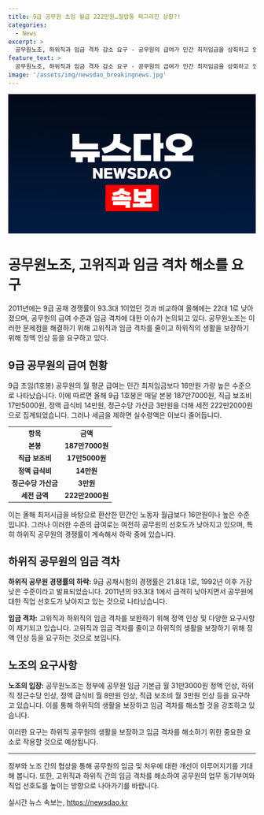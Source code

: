 ```yaml
---
title: 9급 공무원 초임 월급 222만원…철밥통 찌그러진 상황?!
categories:
  - News
excerpt: >
  공무원노조, 하위직과 임금 격차 감소 요구 - 공무원의 급여가 민간 최저임금을 상회하고 있지만, 하위직 공무원의 임금 격차 문제가 제기되고 있다. 올해 최저시급 기준으로 계산하면 9급 공무원의 월급은 높지만, 초과근무 수당 등을 고려하면 최저시급보다 낮은 것으로 드러났다. 공무원노조는 하위직의 임금과 처우 개선을 촉구하며, 하위직 공채 경쟁률의 지속적인 하락과 공무원에 대한 선호도 하락을 우려하고 있다. 
feature_text: >
  공무원노조, 하위직과 임금 격차 감소 요구 - 공무원의 급여가 민간 최저임금을 상회하고 있지만, 하위직 공무원의 임금 격차 문제가 제기되고 있다. 올해 최저시급 기준으로 계산하면 9급 공무원의 월급은 높지만, 초과근무 수당 등을 고려하면 최저시급보다 낮은 것으로 드러났다. 공무원노조는 하위직의 임금과 처우 개선을 촉구하며, 하위직 공채 경쟁률의 지속적인 하락과 공무원에 대한 선호도 하락을 우려하고 있다. 
image: '/assets/img/newsdao_breakingnews.jpg'
---
```


<p><img src="/assets/img/newsdao_breakingnews.jpg" alt="firstkoreanews 속보" /></p>

<h1>공무원노조, 고위직과 임금 격차 해소를 요구</h1>

<p data-ke-size="size16">2011년에는 9급 공채 경쟁률이 93.3대 1이었던 것과 비교하여 올해에는 22대 1로 낮아졌으며, 공무원의 급여 수준과 임금 격차에 대한 이슈가 논의되고 있다. 공무원노조는 이러한 문제점을 해결하기 위해 고위직과 임금 격차를 줄이고 하위직의 생활을 보장하기 위해 정액 인상 등을 요구하고 있다.</p>

<h2>9급 공무원의 급여 현황</h2>

<p data-ke-size="size16">9급 초임(1호봉) 공무원의 월 평균 급여는 민간 최저임금보다 16만원 가량 높은 수준으로 나타났습니다. 이에 따르면 올해 9급 1호봉은 매달 본봉 187만7000원, 직급 보조비 17만5000원, 정액 급식비 14만원, 정근수당 가산금 3만원을 더해 세전 222만2000원으로 집계되었습니다. 그러나 세금을 제하면 실수령액은 이보다 줄어듭니다.</p>

<table>
    <tr>
        <td style="text-align: center; height: 17px;"><b>항목</b></td>
        <td style="text-align: center; height: 17px;"><b>금액</b></td>
    </tr>
    <tr>
        <td style="text-align: center; height: 17px;"><b>본봉</b></td>
        <td style="text-align: center; height: 17px;"><b>187만7000원</b></td>
    </tr>
    <tr>
        <td style="text-align: center; height: 17px;"><b>직급 보조비</b></td>
        <td style="text-align: center; height: 17px;"><b>17만5000원</b></td>
    </tr>
    <tr>
        <td style="text-align: center; height: 17px;"><b>정액 급식비</b></td>
        <td style="text-align: center; height: 17px;"><b>14만원</b></td>
    </tr>
    <tr>
        <td style="text-align: center; height: 17px;"><b>정근수당 가산금</b></td>
        <td style="text-align: center; height: 17px;"><b>3만원</b></td>
    </tr>
    <tr>
        <td style="text-align: center; height: 17px;"><b>세전 금액</b></td>
        <td style="text-align: center; height: 17px;"><b>222만2000원</b></td>
    </tr>
</table>

<p data-ke-size="size16">이는 올해 최저시급을 바탕으로 환산한 민간인 노동자 월급보다 16만원이나 높은 수준입니다. 그러나 이러한 수준의 급여로는 여전히 공무원의 선호도가 낮아지고 있으며, 특히 하위직 공무원의 경쟁률이 계속해서 하락 중에 있습니다.</p>

<h2>하위직 공무원의 임금 격차</h2>

<p data-ke-size="size16"><b>하위직 공무원 경쟁률의 하락:</b> 9급 공채시험의 경쟁률은 21.8대 1로, 1992년 이후 가장 낮은 수준이라고 발표되었습니다. 2011년의 93.3대 1에서 급격히 낮아지면서 공무원에 대한 직업 선호도가 낮아지고 있는 것으로 나타났습니다.</p>

<p data-ke-size="size16"><b>임금 격차:</b> 고위직과 하위직의 임금 격차를 보완하기 위해 정액 인상 및 다양한 요구사항이 제기되고 있습니다. 고위직과 임금 격차를 줄이고 하위직의 생활을 보장하기 위해 정액 인상 등을 요구하는 것으로 보입니다.</p>

<h2>노조의 요구사항</h2>

<p data-ke-size="size16"><b>노조의 입장:</b> 공무원노조는 정부에 공무원 임금 기본급 월 31만3000원 정액 인상, 하위직 정근수당 인상, 정액 급식비 월 8만원 인상, 직급 보조비 월 3만원 인상 등을 요구하고 있습니다. 이를 통해 하위직의 생활을 보장하고 임금 격차를 해소할 것을 강조하고 있습니다.</p>

<p data-ke-size="size16">이러한 요구는 하위직 공무원의 생활을 보장하고 임금 격차를 해소하기 위한 중요한 요소로 작용할 것으로 예상됩니다.</p>

<hr>

<p data-ke-size="size16">정부와 노조 간의 협상을 통해 공무원의 임금 및 처우에 대한 개선이 이루어지기를 기대해 봅니다. 또한, 고위직과 하위직 간의 임금 격차를 해소하여 공무원의 업무 동기부여와 직업 선호도를 높이는 방향으로 나아가기를 바랍니다.</p>
실시간 뉴스 속보는, <a href="https://newsdao.kr" rel="dofollow">https://newsdao.kr</a>



